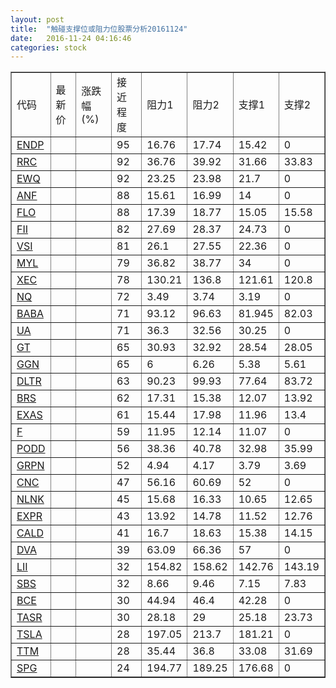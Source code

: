 ```yaml
---
layout: post
title:  "触碰支撑位或阻力位股票分析20161124"
date:   2016-11-24 04:16:46
categories: stock
---
```

<script type="text/javascript">
var stockList = []
stockList.push('gb_endp');
stockList.push('gb_rrc');
stockList.push('gb_ewq');
stockList.push('gb_anf');
stockList.push('gb_flo');
stockList.push('gb_fii');
stockList.push('gb_vsi');
stockList.push('gb_myl');
stockList.push('gb_xec');
stockList.push('gb_nq');
stockList.push('gb_baba');
stockList.push('gb_ua');
stockList.push('gb_gt');
stockList.push('gb_ggn');
stockList.push('gb_dltr');
stockList.push('gb_brs');
stockList.push('gb_exas');
stockList.push('gb_f');
stockList.push('gb_podd');
stockList.push('gb_grpn');
stockList.push('gb_cnc');
stockList.push('gb_nlnk');
stockList.push('gb_expr');
stockList.push('gb_cald');
stockList.push('gb_dva');
stockList.push('gb_lii');
stockList.push('gb_sbs');
stockList.push('gb_bce');
stockList.push('gb_tasr');
stockList.push('gb_tsla');
stockList.push('gb_ttm');
stockList.push('gb_spg');
</script>
<table border="1">
 <tr>
 <td>代码</td>
 <td>最新价</td>
 <td>涨跌幅(%)</td>
 <td>接近程度</td>
 <td>阻力1</td>
 <td>阻力2</td>
 <td>支撑1</td>
 <td>支撑2</td>
</tr>
  <tr id="endp" class="red">
  <td><a href="http://stock.finance.sina.com.cn/usstock/quotes/ENDP.html" target="_blank">ENDP</a></td><td></td><td></td><td>95</td><td>16.76</td><td>17.74</td><td>15.42</td><td>0</td></tr>
  <tr id="rrc" class="green">
  <td><a href="http://stock.finance.sina.com.cn/usstock/quotes/RRC.html" target="_blank">RRC</a></td><td></td><td></td><td>92</td><td>36.76</td><td>39.92</td><td>31.66</td><td>33.83</td></tr>
  <tr id="ewq" class="red">
  <td><a href="http://stock.finance.sina.com.cn/usstock/quotes/EWQ.html" target="_blank">EWQ</a></td><td></td><td></td><td>92</td><td>23.25</td><td>23.98</td><td>21.7</td><td>0</td></tr>
  <tr id="anf" class="red">
  <td><a href="http://stock.finance.sina.com.cn/usstock/quotes/ANF.html" target="_blank">ANF</a></td><td></td><td></td><td>88</td><td>15.61</td><td>16.99</td><td>14</td><td>0</td></tr>
  <tr id="flo" class="green">
  <td><a href="http://stock.finance.sina.com.cn/usstock/quotes/FLO.html" target="_blank">FLO</a></td><td></td><td></td><td>88</td><td>17.39</td><td>18.77</td><td>15.05</td><td>15.58</td></tr>
  <tr id="fii" class="red">
  <td><a href="http://stock.finance.sina.com.cn/usstock/quotes/FII.html" target="_blank">FII</a></td><td></td><td></td><td>82</td><td>27.69</td><td>28.37</td><td>24.73</td><td>0</td></tr>
  <tr id="vsi" class="red">
  <td><a href="http://stock.finance.sina.com.cn/usstock/quotes/VSI.html" target="_blank">VSI</a></td><td></td><td></td><td>81</td><td>26.1</td><td>27.55</td><td>22.36</td><td>0</td></tr>
  <tr id="myl" class="green">
  <td><a href="http://stock.finance.sina.com.cn/usstock/quotes/MYL.html" target="_blank">MYL</a></td><td></td><td></td><td>79</td><td>36.82</td><td>38.77</td><td>34</td><td>0</td></tr>
  <tr id="xec" class="red">
  <td><a href="http://stock.finance.sina.com.cn/usstock/quotes/XEC.html" target="_blank">XEC</a></td><td></td><td></td><td>78</td><td>130.21</td><td>136.8</td><td>121.61</td><td>120.8</td></tr>
  <tr id="nq" class="red">
  <td><a href="http://stock.finance.sina.com.cn/usstock/quotes/NQ.html" target="_blank">NQ</a></td><td></td><td></td><td>72</td><td>3.49</td><td>3.74</td><td>3.19</td><td>0</td></tr>
  <tr id="baba" class="red">
  <td><a href="http://stock.finance.sina.com.cn/usstock/quotes/BABA.html" target="_blank">BABA</a></td><td></td><td></td><td>71</td><td>93.12</td><td>96.63</td><td>81.945</td><td>82.03</td></tr>
  <tr id="ua" class="green">
  <td><a href="http://stock.finance.sina.com.cn/usstock/quotes/UA.html" target="_blank">UA</a></td><td></td><td></td><td>71</td><td>36.3</td><td>32.56</td><td>30.25</td><td>0</td></tr>
  <tr id="gt" class="red">
  <td><a href="http://stock.finance.sina.com.cn/usstock/quotes/GT.html" target="_blank">GT</a></td><td></td><td></td><td>65</td><td>30.93</td><td>32.92</td><td>28.54</td><td>28.05</td></tr>
  <tr id="ggn" class="green">
  <td><a href="http://stock.finance.sina.com.cn/usstock/quotes/GGN.html" target="_blank">GGN</a></td><td></td><td></td><td>65</td><td>6</td><td>6.26</td><td>5.38</td><td>5.61</td></tr>
  <tr id="dltr" class="red">
  <td><a href="http://stock.finance.sina.com.cn/usstock/quotes/DLTR.html" target="_blank">DLTR</a></td><td></td><td></td><td>63</td><td>90.23</td><td>99.93</td><td>77.64</td><td>83.72</td></tr>
  <tr id="brs" class="green">
  <td><a href="http://stock.finance.sina.com.cn/usstock/quotes/BRS.html" target="_blank">BRS</a></td><td></td><td></td><td>62</td><td>17.31</td><td>15.38</td><td>12.07</td><td>13.92</td></tr>
  <tr id="exas" class="red">
  <td><a href="http://stock.finance.sina.com.cn/usstock/quotes/EXAS.html" target="_blank">EXAS</a></td><td></td><td></td><td>61</td><td>15.44</td><td>17.98</td><td>11.96</td><td>13.4</td></tr>
  <tr id="f" class="red">
  <td><a href="http://stock.finance.sina.com.cn/usstock/quotes/F.html" target="_blank">F</a></td><td></td><td></td><td>59</td><td>11.95</td><td>12.14</td><td>11.07</td><td>0</td></tr>
  <tr id="podd" class="green">
  <td><a href="http://stock.finance.sina.com.cn/usstock/quotes/PODD.html" target="_blank">PODD</a></td><td></td><td></td><td>56</td><td>38.36</td><td>40.78</td><td>32.98</td><td>35.99</td></tr>
  <tr id="grpn" class="red">
  <td><a href="http://stock.finance.sina.com.cn/usstock/quotes/GRPN.html" target="_blank">GRPN</a></td><td></td><td></td><td>52</td><td>4.94</td><td>4.17</td><td>3.79</td><td>3.69</td></tr>
  <tr id="cnc" class="green">
  <td><a href="http://stock.finance.sina.com.cn/usstock/quotes/CNC.html" target="_blank">CNC</a></td><td></td><td></td><td>47</td><td>56.16</td><td>60.69</td><td>52</td><td>0</td></tr>
  <tr id="nlnk" class="green">
  <td><a href="http://stock.finance.sina.com.cn/usstock/quotes/NLNK.html" target="_blank">NLNK</a></td><td></td><td></td><td>45</td><td>15.68</td><td>16.33</td><td>10.65</td><td>12.65</td></tr>
  <tr id="expr" class="red">
  <td><a href="http://stock.finance.sina.com.cn/usstock/quotes/EXPR.html" target="_blank">EXPR</a></td><td></td><td></td><td>43</td><td>13.92</td><td>14.78</td><td>11.52</td><td>12.76</td></tr>
  <tr id="cald" class="red">
  <td><a href="http://stock.finance.sina.com.cn/usstock/quotes/CALD.html" target="_blank">CALD</a></td><td></td><td></td><td>41</td><td>16.7</td><td>18.63</td><td>15.38</td><td>14.15</td></tr>
  <tr id="dva" class="green">
  <td><a href="http://stock.finance.sina.com.cn/usstock/quotes/DVA.html" target="_blank">DVA</a></td><td></td><td></td><td>39</td><td>63.09</td><td>66.36</td><td>57</td><td>0</td></tr>
  <tr id="lii" class="red">
  <td><a href="http://stock.finance.sina.com.cn/usstock/quotes/LII.html" target="_blank">LII</a></td><td></td><td></td><td>32</td><td>154.82</td><td>158.62</td><td>142.76</td><td>143.19</td></tr>
  <tr id="sbs" class="green">
  <td><a href="http://stock.finance.sina.com.cn/usstock/quotes/SBS.html" target="_blank">SBS</a></td><td></td><td></td><td>32</td><td>8.66</td><td>9.46</td><td>7.15</td><td>7.83</td></tr>
  <tr id="bce" class="green">
  <td><a href="http://stock.finance.sina.com.cn/usstock/quotes/BCE.html" target="_blank">BCE</a></td><td></td><td></td><td>30</td><td>44.94</td><td>46.4</td><td>42.28</td><td>0</td></tr>
  <tr id="tasr" class="red">
  <td><a href="http://stock.finance.sina.com.cn/usstock/quotes/TASR.html" target="_blank">TASR</a></td><td></td><td></td><td>30</td><td>28.18</td><td>29</td><td>25.18</td><td>23.73</td></tr>
  <tr id="tsla" class="red">
  <td><a href="http://stock.finance.sina.com.cn/usstock/quotes/TSLA.html" target="_blank">TSLA</a></td><td></td><td></td><td>28</td><td>197.05</td><td>213.7</td><td>181.21</td><td>0</td></tr>
  <tr id="ttm" class="green">
  <td><a href="http://stock.finance.sina.com.cn/usstock/quotes/TTM.html" target="_blank">TTM</a></td><td></td><td></td><td>28</td><td>35.44</td><td>36.8</td><td>33.08</td><td>31.69</td></tr>
  <tr id="spg" class="green">
  <td><a href="http://stock.finance.sina.com.cn/usstock/quotes/SPG.html" target="_blank">SPG</a></td><td></td><td></td><td>24</td><td>194.77</td><td>189.25</td><td>176.68</td><td>0</td></tr>
</table>

